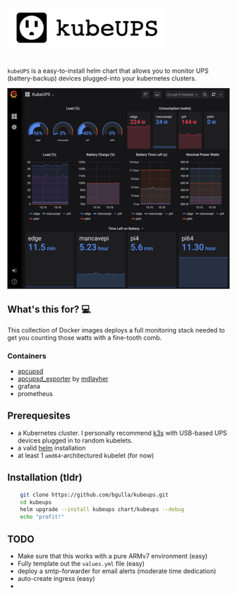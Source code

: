 ![](./docs/kubeUPS_logo.png)
# 
`kubeUPS` is a easy-to-install helm chart that allows you to monitor UPS (battery-backup) devices plugged-into your kubernetes clusters. 

![](./docs/screenshot.png)

## What's this for? 💻
This collection of Docker images deploys a full monitoring stack needed to get you counting those watts with a fine-tooth comb. 

### Containers
 * [apcupsd](https://github.com/bgulla?tab=repositories&q=apcupsd)
 * [apcupsd_exporter](https://github.com/mdlayher/apcupsd_exporter) by [mdlayher](https://github.com/mdlayher)
 * grafana
 * prometheus

## Prerequesites
 * a Kubernetes cluster. I personally recommend [k3s](https://k3s.io) with USB-based UPS devices plugged in to random kubelets.
 * a valid [helm](https://helm.sh) installation
 * at least 1 `amd64`-architectured kubelet (for now)

## Installation (tldr)
```bash
    git clone https://github.com/bgulla/kubeups.git
    cd kubeups
    helm upgrade --install kubeups chart/kubeups --debug
    echo "profit!"
```

## TODO
* Make sure that this works with a pure ARMv7 environment (easy)
* Fully template out the `values.yml` file (easy)
* deploy a smtp-forwarder for email alerts (moderate time dedication)
* auto-create ingress (easy)
* 
